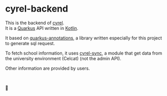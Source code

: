 # cyrel-backend 

This is the backend of [cyrel](https://github.com/Corpauration/cyrel/).  
It is a [Quarkus](https://quarkus.io/) API written in [Kotlin](https://kotlinlang.org/).

It based on [quarkus-annotations](https://github.com/Corpauration/quarkus-annotations),
a library written especially for this project to generate sql request.

To fetch school information, it uses [cyrel-sync](https://github.com/Corpauration/cyrel-sync),
a module that get data from the university environment (Celcat) (not the admin API).

Other information are provided by users.

&nbsp;
&nbsp;

🧃

